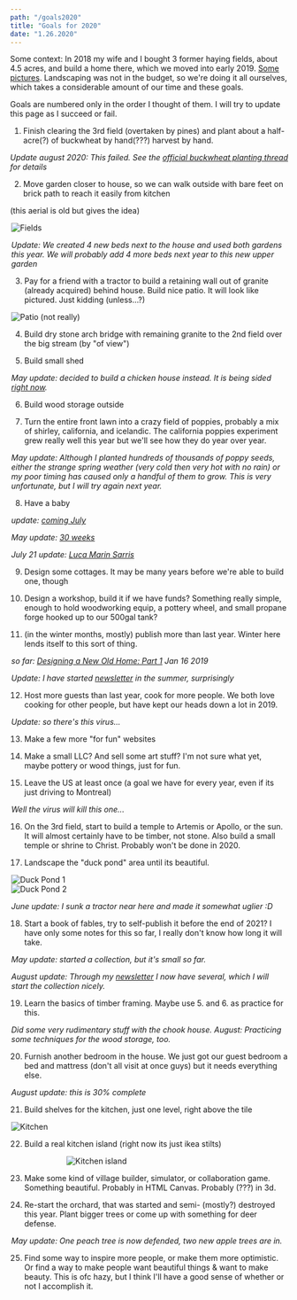 ```yaml
---
path: "/goals2020"
title: "Goals for 2020"
date: "1.26.2020"
---
```


Some context: In 2018 my wife and I bought 3 former haying fields, about 4.5 acres, and build a home there, which we moved into early 2019. [Some pictures](https://twitter.com/simonsarris/status/1183143604925190144). Landscaping was not in the budget, so we're doing it all ourselves, which takes a considerable amount of our time and these goals.

Goals are numbered only in the order I thought of them. I will try to update this page as I succeed or fail.

1. Finish clearing the 3rd field (overtaken by pines) and plant about a half-acre(?) of buckwheat by hand(???) harvest by hand.

*Update august 2020: This failed. See the [official buckwheat planting thread](https://twitter.com/simonsarris/status/1261093563087097857) for details*

2. Move garden closer to house, so we can walk outside with bare feet on brick path to reach it easily from kitchen

(this aerial is old but gives the idea)

<div style="max-width: 500px; margin: auto;">
<img src="../images/posts/goals2020/fields.jpg" alt="Fields" title="Fields" />
<div>

*Update: We created 4 new beds next to the house and used both gardens this year. We will probably add 4 more beds next year to this new upper garden*

3. Pay for a friend with a tractor to build a retaining wall out of granite (already acquired) behind house. Build nice patio. It will look like pictured. Just kidding (unless...?)

<div style="max-width: 500px; margin: auto;">
<img src="../images/posts/goals2020/patio.jpg" alt="Patio (not really)" title="Patio (not really)" />
<div>

4. Build dry stone arch bridge with remaining granite to the 2nd field over the big stream (by "of view")

5. Build small shed

*May update: decided to build a chicken house instead. It is being sided [right now](https://twitter.com/simonsarris/status/1264256237002264577).*

6. Build wood storage outside

7. Turn the entire front lawn into a crazy field of poppies, probably a mix of shirley, california, and icelandic. The california poppies experiment grew really well this year but we'll see how they do year over year.

*May update: Although I planted hundreds of thousands of poppy seeds, either the strange spring weather (very cold then very hot with no rain) or my poor timing has caused only a handful of them to grow. This is very unfortunate, but I will try again next year.*

8. Have a baby

*update: [coming July](https://twitter.com/simonsarris/status/1215265380677058563)*

*May update: [30 weeks](https://twitter.com/simonsarris/status/1257628232205111296)*

*July 21 update: [Luca Marin Sarris](https://twitter.com/simonsarris/status/1286769485375066113)*

9. Design some cottages. It may be many years before we're able to build one, though

10. Design a workshop, build it if we have funds? Something really simple, enough to hold woodworking equip, a pottery wheel, and small propane forge hooked up to our 500gal tank?

11. (in the winter months, mostly) publish more than last year. Winter here lends itself to this sort of thing.

*so far: [Designing a New Old Home: Part 1](https://medium.com/@simon.sarris/designing-a-new-old-home-part-1-cf298b58ed41) Jan 16 2019*

*Update: I have started [newsletter](https://simonsarris.substack.com) in the summer, surprisingly*

12. Host more guests than last year, cook for more people. We both love cooking for other people, but have kept our heads down a lot in 2019.

*Update: so there's this virus...*

13. Make a few more "for fun" websites

14. Make a small LLC? And sell some art stuff? I'm not sure what yet, maybe pottery or wood things, just for fun.

15. Leave the US at least once (a goal we have for every year, even if its just driving to Montreal)

*Well the virus will kill this one...*

16. On the 3rd field, start to build a temple to Artemis or Apollo, or the sun. It will almost certainly have to be timber, not stone. Also build a small temple or shrine to Christ. Probably won't be done in 2020.

17. Landscape the "duck pond" area until its beautiful.

<div class="row">
  <div class="column">
    <div>
      <img src="../images/posts/goals2020/duckpond1.jpg" alt="Duck Pond 1" title="Duck Pond 1" />
    </div>
  </div>
  <div class="column">
    <div>
      <img src="../images/posts/goals2020/duckpond2.jpg" alt="Duck Pond 2" title="Duck Pond 2" />
    </div>
  </div>
</div>

*June update: I sunk a tractor near here and made it somewhat uglier :D*

18. Start a book of fables, try to self-publish it before the end of 2021? I have only some notes for this so far, I really don't know how long it will take.

*May update: started a collection, but it's small so far.*

*August update: Through my [newsletter](https://simonsarris.substack.com) I now have several, which I will start the collection nicely.*

19. Learn the basics of timber framing. Maybe use 5. and 6. as practice for this.

*Did some very rudimentary stuff with the chook house. August: Practicing some techniques for the wood storage, too.*

20. Furnish another bedroom in the house. We just got our guest bedroom a bed and mattress (don't all visit at once guys) but it needs everything else.

*August update: this is 30% complete*

21. Build shelves for the kitchen, just one level, right above the tile

<div style="max-width: 500px; margin: auto;">
  <img src="../images/posts/goals2020/kitchen.jpg" alt="Kitchen" />
</div>


22. Build a real kitchen island (right now its just ikea stilts)

<div style="max-width: 300px; margin: auto;">
  <img src="../images/posts/goals2020/island.jpg" alt="Kitchen island" style="max-height: 400px;" />
</div>

23. Make some kind of village builder, simulator, or collaboration game. Something beautiful. Probably in HTML Canvas. Probably (???) in 3d.

24. Re-start the orchard, that was started and semi- (mostly?) destroyed this year. Plant bigger trees or come up with something for deer defense.

*May update: One peach tree is now defended, two new apple trees are in.*

25. Find some way to inspire more people, or make them more optimistic. Or find a way to make people want beautiful things & want to make beauty. This is ofc hazy, but I think I'll have a good sense of whether or not I accomplish it.